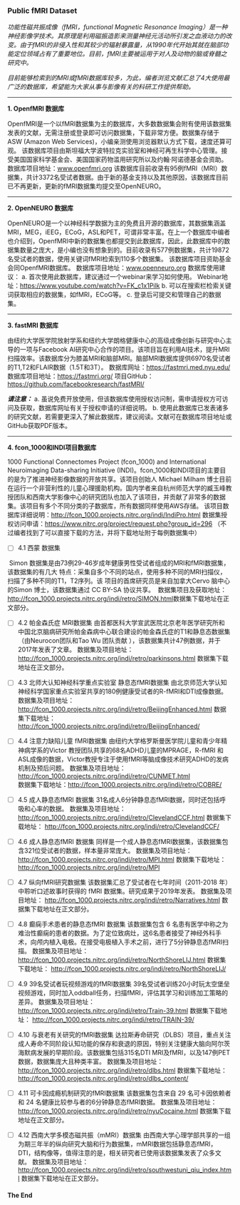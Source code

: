 ### Public fMRI Dataset



*功能性磁共振成像（fMRI，functional Magnetic Resonance Imaging）是一种神经影像学技术。其原理是利用磁振造影来测量神经元活动所引发之血液动力的改变。由于fMRI的非侵入性和其较少的辐射暴露量，从1990年代开始其就在脑部功能定位领域占有了重要地位。目前，fMRI主要被运用于对人及动物的脑或脊髓之研究中。*

*目前能够检索到的MRI或fMRI数据库较多，为此，编者浏览文献汇总了4大使用最广泛的数据库，希望能为大家从事与影像有关的科研工作提供帮助。*

***

**1. OpenfMRI 数据库**



OpenfMRI是一个以fMRI数据集为主的数据库，大多数数据集会附有使用该数据集发表的文献，无需注册或登录即可访问数据集，下载非常方便。数据集存储于ASW (Amazon Web Services)，小编亲测使用浏览器默认方式下载，速度还算可观。
该数据库项目由斯坦福大学波特拉克实验室和神经可再生科学中心管理。接受美国国家科学基金会、美国国家药物滥用研究所以及约翰·阿诺德基金会资助。
数据库项目地址：www.openfmri.org 
该数据库目前收录有95例fMRI（MRI）数据集，共计3372名受试者数据。由于新的基金支持以及其他原因，该数据库目前已不再更新，更新的fMRI数据集均提交至OpenNEURO。

***

**2. OpenNEURO 数据库**



OpenNEURO是一个以神经科学数据为主的免费且开源的数据库，其数据集涵盖MRI，MEG，iEEG，ECoG，ASL和PET，可谓非常丰富。在上一个数据库中编者也介绍到，OpenfMRI中新的数据集也都提交到此数据库，因此，此数据库中的数据集数量之庞大，是小编也没有想象到的。目前收录有577例数据集，共计19872名受试者的数据，使用关键词fMRI检索到110多个数据集。
该数据库项目资助基金会同OpenfMRI数据库。
数据库项目地址：www.openneuro.org 
数据库使用建议：
a.	首次使用此数据库，建议通过一个webinar来学习如何使用。
Webinar地址：https://www.youtube.com/watch?v=FK_c1x1Pilk 
b.	可以在搜索栏检索关键词获取相应的数据集，如fMRI，ECoG等。
c.	登录后可提交和管理自己的数据集。

***

**3. fastMRI 数据库**

由纽约大学医学院放射学系和纽约大学朗格健康中心的高级成像创新与研究中心主导的一项与Facebook AI研究中心合作的项目。该项目旨在利用AI技术，提升MRI扫描效率。该数据库分为膝盖MRI和脑部MRI。脑部MRI数据库提供6970名受试者的T1,T2和FLAIR数据（1.5T和3T）。
数据库网址：https://fastmri.med.nyu.edu/ 
数据库项目地址：https://fastmri.org/ 
项目GitHub：https://github.com/facebookresearch/fastMRI/ 

***请注意：***
a.	虽说免费开放使用，但该数据库使用授权访问制，需申请授权方可访问及获取，数据库网址有关于授权申请的详细说明。
b.	使用此数据库已发表诸多的研究文献，若需要更深入了解此数据库，建议阅读。文献可在数据库项目地址或GitHub获取PDF版本。

***

**4. fcon_1000和INDI项目数据库**



1000 Functional Connectomes Project (fcon_1000) and International Neuroimaging Data-sharing Initiative (INDI)。fcon_1000和INDI项目的主要目的是为了推进神经影像数据的开放共享。该项目创始人 Michael Milham 博士目前在运行一个非营利性的儿童心理援助机构。国内学者来自杭州师范大学的臧玉峰教授团队和西南大学影像中心的研究团队也加入了该项目，并贡献了非常多的数据集。该项目有多个不同分类的子数据库，所有数据同样使用AWS存储。
该项目数据库详细说明：http://fcon_1000.projects.nitrc.org/indi/IndiPro.html 
数据集授权访问申请：https://www.nitrc.org/project/request.php?group_id=296 
（不过编者找到了可以直接下载的方法，并将下载地址附于每例数据集中）

- [ ] 4.1 西蒙 数据集

​		Simon 数据集是由73例29-46岁成年健康男性受试者组成的MRI和fMRI数据集，该数据集的有几大		特点：采集自多个不同的站点，使用多种不同的MRI扫描仪，扫描了多种不同的T1，T2序列。该		项目的首席研究员是来自加拿大Cervo 脑中心的Simon 博士，该数据集通过 CC BY-SA 协议共享。
​		数据集项目及获取地址：http://fcon_1000.projects.nitrc.org/indi/retro/SIMON.html 
​		数据集下载地址在正文部分。

- [ ] 4.2 帕金森氏症 MRI数据集
  由首都医科大学宣武医院北京老年医学研究所和 中国北京脑病研究所帕金森病中心联合建设的帕金森氏症的T1和静息态数据集（由Neurocon团队和Tao Wu 团队贡献 ），该数据集共计47例数据，并于2017年发表了文章。
  数据集及项目地址：http://fcon_1000.projects.nitrc.org/indi/retro/parkinsons.html 
  数据集下载地址在正文部分。

- [ ] 4.3 北师大认知神经科学重点实验室 静息态fMRI数据集
  由北京师范大学认知神经科学国家重点实验室共享的180例健康受试者的R-fMRI和DTI成像数据。
  数据集及项目地址：http://fcon_1000.projects.nitrc.org/indi/retro/BeijingEnhanced.html
  数据集下载地址：http://fcon_1000.projects.nitrc.org/indi/retro/BeijingEnhanced/ 

- [ ] 4.4 注意力缺陷儿童 fMRI数据集
  由纽约大学格罗斯曼医学院儿童和青少年精神病学系的Victor 教授团队共享的68名ADHD儿童的MPRAGE，R-fMRI 和 ASL成像的数据，Victor教授专注于使用fMRI等脑成像技术研究ADHD的发病机制及预后问题。
  数据集及项目地址：http://fcon_1000.projects.nitrc.org/indi/retro/CUNMET.html  
  数据集下载地址：http://fcon_1000.projects.nitrc.org/indi/retro/COBRE/ 

- [ ] 4.5  成人静息态fMRI 数据集
  31名成人6分钟静息态fMRI数据，同时还包括呼吸和心率的数据。
  数据集及项目地址： http://fcon_1000.projects.nitrc.org/indi/retro/ClevelandCCF.html 
  数据集下载地址： http://fcon_1000.projects.nitrc.org/indi/retro/ClevelandCCF/ 

- [ ] 4.6 成人静息态fMRI 数据集
  同样是一个成人静息态fMRI数据集，该数据集包含321位受试者的数据，样本量非常庞大。
  数据集及项目地址： http://fcon_1000.projects.nitrc.org/indi/retro/MPI.html 
  数据集下载地址： http://fcon_1000.projects.nitrc.org/indi/retro/MPI 

- [ ] 4.7 纵向fMRI研究数据集
  该数据集汇总了受试者在七年时间（2011-2018 年）中聆听口述故事时获得的 fMRI 数据集。研究成果于2019年发表。
  数据集及项目地址： http://fcon_1000.projects.nitrc.org/indi/retro/Narratives.html 
  数据集下载地址在正文部分。

- [ ] 4.8 癫痫手术患者的静息态fMRI 数据集
  该数据集包含 6 名患有医学中称之为难治性癫痫的患者的数据。为了定位致病灶，这6名患者接受了神经外科手术，向颅内植入电极。在接受电极植入手术之前，进行了5分钟静息态fMRI扫描。
  数据集及项目地址： http://fcon_1000.projects.nitrc.org/indi/retro/NorthShoreLIJ.html 
  数据集下载地址： http://fcon_1000.projects.nitrc.org/indi/retro/NorthShoreLIJ/ 

- [ ] 4.9 39名受试者玩视频游戏的fMRI数据集
  39名受试者训练20小时玩太空堡垒视频游戏，同时加入oddball任务，扫描fMRI，评估其学习和训练加工策略的差异。
  数据集及项目地址： http://fcon_1000.projects.nitrc.org/indi/retro/Train-39.html 
  数据集下载地址： http://fcon_1000.projects.nitrc.org/indi/retro/TRAIN-39/ 

- [ ] 4.10 与衰老有关研究的fMRI数据集
  达拉斯寿命研究（DLBS）项目，重点关注成人寿命不同阶段认知功能的保存和衰退的原因，特别关注健康大脑向阿尔茨海默病发展的早期阶段。该数据集包括315名DTI MRI及fMRI，以及147例PET数据，数据集庞大且种类丰富。
  数据集及项目地址： http://fcon_1000.projects.nitrc.org/indi/retro/dlbs.html 
  数据集下载地址： http://fcon_1000.projects.nitrc.org/indi/retro/dlbs_content/ 

- [ ] 4.11 可卡因成瘾机制研究的fMRI数据集
  该数据集包含来自 29 名可卡因依赖者和 24 名健康比较参与者的6分钟静息态fMRI数据。
  数据集及项目地址：http://fcon_1000.projects.nitrc.org/indi/retro/nyuCocaine.html 
  数据集下载地址在正文部分。

- [ ] 4.12 西南大学多模态磁共振（mMRI）数据集
  由西南大学心理学部共享的一组为期三年半的纵向研究大脑和行为数据集，mMRI数据包括静息态fMRI，DTI，结构像等，值得注意的是，相关研究者已使用该数据集发表了众多文献。
  数据集及项目地址： http://fcon_1000.projects.nitrc.org/indi/retro/southwestuni_qiu_index.html  数据集下载地址在正文部分。



#### The End
